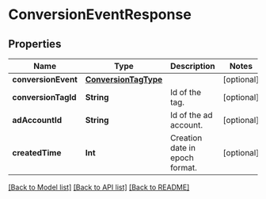 # ConversionEventResponse

## Properties
Name | Type | Description | Notes
------------ | ------------- | ------------- | -------------
**conversionEvent** | [**ConversionTagType**](ConversionTagType.md) |  | [optional] 
**conversionTagId** | **String** | Id of the tag. | [optional] 
**adAccountId** | **String** | Id of the ad account. | [optional] 
**createdTime** | **Int** | Creation date in epoch format. | [optional] 

[[Back to Model list]](../README.md#documentation-for-models) [[Back to API list]](../README.md#documentation-for-api-endpoints) [[Back to README]](../README.md)


